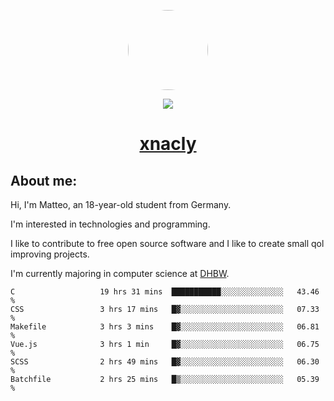 <p align="center">
  <img style="border-radius: 100px" width="128" height="128" src="https://avatars.githubusercontent.com/u/47723417?v=4"/>
</p>
<p align="center">
  <img src="https://komarev.com/ghpvc/?username=xnacly&&style=flat-square"/>
</p>

<h1 align="center"><a href="https://xnacly.me/"> xnacly</a> </h1>

<h2> About me:</h2>

<p>Hi, I'm Matteo, an 18-year-old student from Germany. </p>
<p>I'm interested in technologies and programming.</p>
<p>I like to contribute to free open source software and I like to create small qol improving projects.</p>
<p>I'm currently majoring in computer science at <a href="https://www.dhbw.de/startseite">DHBW</a>.</p>

<!--START_SECTION:waka-->

```text
C                   19 hrs 31 mins  ███████████░░░░░░░░░░░░░░   43.46 %
CSS                 3 hrs 17 mins   █▓░░░░░░░░░░░░░░░░░░░░░░░   07.33 %
Makefile            3 hrs 3 mins    █▓░░░░░░░░░░░░░░░░░░░░░░░   06.81 %
Vue.js              3 hrs 1 min     █▓░░░░░░░░░░░░░░░░░░░░░░░   06.75 %
SCSS                2 hrs 49 mins   █▓░░░░░░░░░░░░░░░░░░░░░░░   06.30 %
Batchfile           2 hrs 25 mins   █▒░░░░░░░░░░░░░░░░░░░░░░░   05.39 %
```

<!--END_SECTION:waka-->
